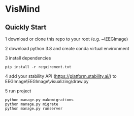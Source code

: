 # VisMind
## Quickly Start
1 download or clone this repo to your root (e.g. ~\EEGImage)

2 download python 3.8 and create conda virtual environment

3 install dependencies
```
pip install -r requirement.txt
```
4 add your stability API (https://platform.stability.ai/) to EEGImage\EEGImage\visualizing\draw.py

5 run project
```
python manage.py makemigrations
python manage.py migrate
python manage.py runserver
```
